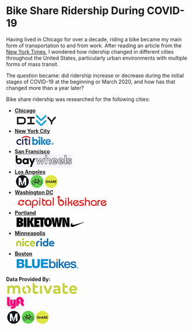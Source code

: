 # Bike Share Ridership During COVID-19
Having lived in Chicago for over a decade, riding a bike became my main form of transportation to and from work. After reading an article from the [New York Times](https://www.nytimes.com/2020/03/14/nyregion/coronavirus-nyc-bike-commute.html
), I wondered how ridership changed in different cities throughout the United States, particularly urban environments with multiple forms of mass transit. 

The question became: did ridership increase or decrease during the initial stages of COVID-19 at the beginning or March 2020, and how has that changed more than a year later?

Bike share ridership was researched for the following cities:
- [**Chicago**](https://divvy-tripdata.s3.amazonaws.com/index.html)<br>
[![divvy](./assets/divvy.png)](https://www.divvybikes.com/)
- [**New York City**](https://s3.amazonaws.com/tripdata/index.html)<br>
[![citi](./assets/citi.png)](https://account.citibikenyc.com/access-plans)
- [**San Francisco**](https://s3.amazonaws.com/baywheels-data/index.html)<br>
[![bay](./assets/baywheels.png)](https://www.lyft.com/bikes/bay-wheels)
- [**Los Angeles**](https://bikeshare.metro.net/about/data/)<br>
[![metro](./assets/metro.png)](https://bikeshare.metro.net/)
- [**Washington DC**](https://s3.amazonaws.com/capitalbikeshare-data/index.html)<br>
[![capital](./assets/capitalbikeshare.png)](https://www.capitalbikeshare.com/)
- [**Portland**](https://s3.amazonaws.com/biketown-tripdata-public/index.html)<br>
[![pdx](./assets/biketown.png)](https://account.biketownpdx.com/access-plans)
- [**Minneapolis**](https://s3.amazonaws.com/niceride-data/index.html)<br>
[![niceride](./assets/niceride.png)](https://account.niceridemn.com/access-plans)
- [**Boston**](https://s3.amazonaws.com/hubway-data/index.html)<br>
[![bluebike](./assets/bluebike.png)](https://www.bluebikes.com/)

**Data Provided By:**<br>
[![motivate](./assets/motivate2.png)](https://www.motivateco.com/) <br>
[![lyft](./assets/lyft.png)](https://www.lyft.com/bikes) <br>
[![metro](./assets/metro.png)](https://bikeshare.metro.net/)















